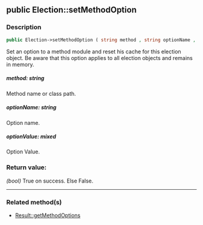 ## public Election::setMethodOption

### Description    

```php
public Election->setMethodOption ( string method , string optionName , mixed optionValue ) : bool
```

Set an option to a method module and reset his cache for this election object. Be aware that this option applies to all election objects and remains in memory.
    

##### **method:** *string*   
Method name or class path.    


##### **optionName:** *string*   
Option name.    


##### **optionValue:** *mixed*   
Option Value.    


### Return value:   

*(bool)* True on success. Else False.


---------------------------------------

### Related method(s)      

* [Result::getMethodOptions](../Result%20Class/public%20Result--getMethodOptions.md)    
